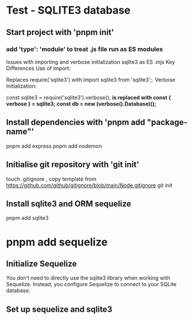 # Test - SQLITE3 database

## Start project with 'pnpm init'

### add 'type': 'module' to treat .js file run as ES modules

Issues with importing and verbose initialization sqlite3 as ES .mjs
Key Differences
Use of import:

Replaces require('sqlite3') with import sqlite3 from 'sqlite3';.
Verbose Initialization:

const sqlite3 = require('sqlite3').verbose();
**is replaced with const { verbose } = sqlite3; const db = new (verbose().Database)();**

## Install dependencies with 'pnpm add "package-name"'

pnpm add express
pnpm add nodemon

## Initialise git repository with 'git init'

touch .gitignore , copy template from <https://github.com/github/gitignore/blob/main/Node.gitignore>
git init

## Install sqlite3 and ORM sequelize

pnpm add sqlite3

# pnpm add sequelize

## Initialize Sequelize

You don’t need to directly use the sqlite3 library when working with Sequelize. Instead, you configure Sequelize to connect to your SQLite database.

## Set up sequelize and sqlite3
